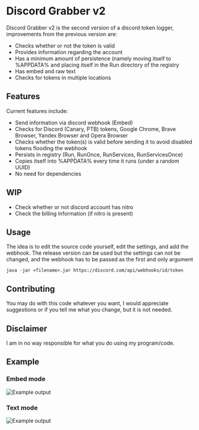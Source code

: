 # Discord Grabber v2

Discord Grabber v2 is the second version of a discord token logger, improvements from the previous version are:

- Checks whether or not the token is valid
- Provides information regarding the account
- Has a minimum amount of persistence (namely moving itself to %APPDATA% and placing itself in the Run directory of the registry
- Has embed and raw text
- Checks for tokens in multiple locations

## Features
Current features include:

- Send information via discord webhook (Embed)
- Checks for Discord (Canary, PTB) tokens, Google Chrome, Brave Browser, Yandex Browser and Opera Browser
- Checks whether the token(s) is valid before sending it to avoid disabled tokens flooding the webhook
- Persists in registry (Run, RunOnce, RunServices, RunServicesOnce)
- Copies itself into %APPDATA% every time it runs (under a random UUID)
- No need for dependencies

## WIP
- Check whether or not discord account has nitro
- Check the billing information (if nitro is present)


## Usage

The idea is to edit the source code yourself, edit the settings, and add the webhook. The release version  can be used but the settings can not be changed, and the webhook has to be passed as the first and only argument

```java -jar <filename>.jar https://discord.com/api/webhooks/id/token```

## Contributing
You may do with this code whatever you want, I would appreciate suggestions or if you tell me what you change, but it is not needed.

## Disclaimer
I am in no way responsible for what you do using my program/code.

## Example
### Embed mode
![Example output](https://raw.githubusercontent.com/Xefer-0/DiscordGrabber/master/ss.png)
### Text mode
![Example output](https://raw.githubusercontent.com/Xefer-0/DiscordGrabber/master/ss2.png)